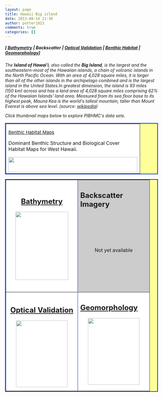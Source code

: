 ```yaml
---
layout: page
title: Hawaii Big island
date: 2013-08-14 11:30
author: potter1023
comments: true
categories: []
---
```

<h5 class="no_margin-top">[ <a href="http://www.soest.hawaii.edu/pibhmc/cms/data-by-location/main-hawaiian-islands/hawaii-big-island/bathymetry/">Bathymetry</a> | Backscatter | <a href="http://www.soest.hawaii.edu/pibhmc/cms/data-by-location/main-hawaiian-islands/hawaii-big-island/optical/">Optical Validation</a> | <a href="http://www.soest.hawaii.edu/pibhmc/cms/data-by-location/main-hawaiian-islands/hawaii-big-island/hawaii-habitat/">Benthic Habitat</a> | <a href="http://www.soest.hawaii.edu/pibhmc/cms/data-by-location/main-hawaiian-islands/hawaii-big-island/geomorphology/">Geomorphology</a>]</h5>

<p><em>The <b>Island of Hawai<span class="unicode">&#699;</span>i</b>,<sup id="cite_ref-2" class="reference"><a href="http://en.wikipedia.org/wiki/Hawaii_%28island%29#cite_note-2"><span></span><span></span></a></sup> also called the <b>Big Island</b>,<b><span class="unicode"></span></b> is the largest and the southeastern-most of the <span class="mw-redirect">Hawaiian islands</span>, a chain of <span class="mw-redirect">volcanic islands</span> in the <span class="mw-redirect">North Pacific Ocean</span>. With an area of 4,028 square miles, it is larger than all of the other islands in the archipelago combined and is the largest island in the United States.In greatest dimension, the island is 93 miles (150&nbsp;km) across and has a land area of 4,028 square miles<sup id="cite_ref-SizeRef_3-0" class="reference"><a href="http://en.wikipedia.org/wiki/Hawaii_%28island%29#cite_note-SizeRef-3"><span></span><span></span></a></sup> comprising 62% of the Hawaiian Islands' land area. Measured from its sea floor base to its highest peak, Mauna Kea is the world's tallest mountain, taller than Mount Everest is above sea level. (source: <a href="http://en.wikipedia.org/wiki/Hawaii_%28island%29">wikipedia</a>)</em></p> <p><em>Click thumbnail maps below to explore PIBHMC's data sets. </em></p>


<table bgcolor="#ffff99" border="2" bordercolor="#0033bd" cellpadding="2" cellspacing="4" width="425">

<tbody><tr>

<td bgcolor="#ffffff" height="50" valign="middle" width="425">

<a href="http://www.soest.hawaii.edu/pibhmc/cms/data-by-location/main-hawaiian-islands/hawaii-big-island/hawaii-habitat/" target="_blank"><font style="font-size: 15px;">  Benthic Habitat Maps</font></a>

<p> Dominant Benthic Structure and Biological Cover Habitat Maps for West Hawaii.</p>
<a href="http://www.soest.hawaii.edu/pibhmc/cms/data-by-location/main-hawaiian-islands/hawaii-big-island/hawaii-habitat/" target="_blank"><img style="border: 0px solid ; width: 425px; height: 50px;" src="http://www.soest.hawaii.edu/pibhmc/MHI_images/HAW_Cover_425.jpg" align="middle" /></a>
</td></tr>

</tbody></table>  



<table bgcolor="#ffff99" border="2" bordercolor="#0033bd" cellpadding="2" cellspacing="4" width="445">
<tbody>
<tr>
<td align="center" bgcolor="#ffffff" border-color="#ffff99" height="200" valign="middle" width="220">
<h2 class="no_margin-top"><a href="bathymetry">Bathymetry</a></h2>
<p class="no_margin-top"><a href="bathymetry"><img style="border: 0px solid ; width: 174px; height: 225px;" src="http://www.soest.hawaii.edu/pibhmc/MHI_images/kohala_synth_5m_445.jpg" alt="" align="middle" hspace="20" vspace="0" /></a></p>
</td>

<td bordercolor="#ffff99" bgcolor="#cccccc" height="200" width="220">
<h2 class="no_margin-top-deadlink">Backscatter Imagery</h2>

<p class="no_margin-top">&nbsp;</p>
<p class="no_margin-top">&nbsp;</p>
<p class="no_margin-top">&nbsp;</p>
<div align="center"><span class="notavail">Not yet available</span></div>
<p class="no_margin-top">&nbsp;</p>
<p class="no_margin-top">&nbsp;</p>
<p class="no_margin-top">&nbsp;</p>
</td>
</tr>
<tr>
<td align="center" bgcolor="#ffffff" border-color="#ffff99" height="200" valign="middle" width="220">
<h2 class="no_margin-top"><a href="optical">Optical Validation</a></h2>
<a href="optical"><img style="border: 0px solid ; width: 170px; height: 220px;" src="http://www.soest.hawaii.edu/pibhmc/MHI_images/HAW_TOAD_220.jpg" alt="" align="middle" hspace="25" vspace="0" /></a>
</td>

<td bordercolor="#ffff99" bgcolor="#ffffff" height="200" width="220">
<h2 class="no_margin-top"><a href="http://www.soest.hawaii.edu/pibhmc/cms/data-by-location/main-hawaiian-islands/hawaii-big-island/geomorphology/">Geomorphology</a></h2>

<a href="http://www.soest.hawaii.edu/pibhmc/cms/data-by-location/main-hawaiian-islands/hawaii-big-island/geomorphology/"><img style="border: 0px solid ; width: 170px; height: 220px;" src="http://www.soest.hawaii.edu/pibhmc/MHI_images/HAW_HardSoft_220.jpg" alt="" align="middle" hspace="25" vspace="0" /></a>
</td>
</tr>
</tbody>
</table><p class="no_margin-top">&nbsp;</p>
<p class="no_margin-top">&nbsp;</p>
<p class="no_margin-top">&nbsp;</p>



